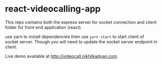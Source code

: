 # react-videocalling-app

This repo contains both the express server for socket connection and client folder for front end application (react).

use yarn to install dependencies then use `yarn start` to start client of socket server. Though you will need to update the socket server endpoint in client.

Live demo available at http://videocall.nikhilkadyan.com

